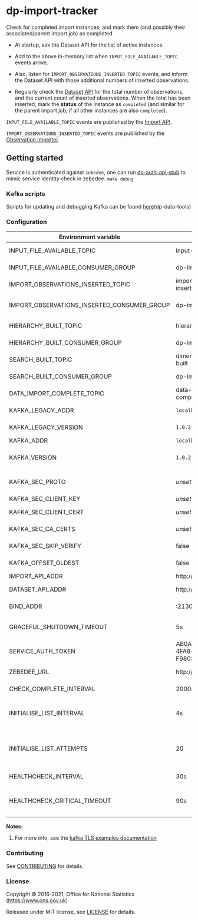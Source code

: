 # dp-import-tracker

Check for completed import instances, and mark them (and possibly
their associated/parent import job) as completed.

* At startup, ask the Dataset API for the list of active instances.

* Add to the above in-memory list when `INPUT_FILE_AVAILABLE_TOPIC` events arrive.

* Also, listen for `IMPORT_OBSERVATIONS_INSERTED_TOPIC` events,
and inform the Dataset API with those additional numbers of inserted observations.

* Regularly check the [Dataset API](../dp-dataset-api) for the total number of observations,
and the current count of inserted observations.  When the total has been
inserted, mark the **status** of the instance as `completed` (and similar
for the parent import job, if all other instances are also `completed`).

`INPUT_FILE_AVAILABLE_TOPIC` events are published by the [Import API](../dp-import-api).

`IMPORT_OBSERVATIONS_INSERTED_TOPIC` events are published by the
[Observation Importer](../dp-observation-importer).

## Getting started

Service is authenticated against `zebedee`, one can run [dp-auth-api-stub](https://github.com/ONSdigital/dp-auth-api-stub) to mimic
service identity check in zebedee.
`make debug`

### Kafka scripts

Scripts for updating and debugging Kafka can be found [here](https://github.com/ONSdigital/dp-data-tools)(dp-data-tools)

### Configuration

| Environment variable                        | Default                               | Description
| ------------------------------------------- | ------------------------------------- | -----------
| INPUT_FILE_AVAILABLE_TOPIC                  | input-file-available                  | topic name for import file available events
| INPUT_FILE_AVAILABLE_CONSUMER_GROUP         | dp-import-tracker                     | consumer group name for import file available events
| IMPORT_OBSERVATIONS_INSERTED_TOPIC          | import-observations-inserted          | topic name for numbers of inserted observations
| IMPORT_OBSERVATIONS_INSERTED_CONSUMER_GROUP | dp-import-tracker                     | consumer group name for numbers of inserted observations
| HIERARCHY_BUILT_TOPIC                       | hierarchy-built                       | topic name for built hierarchies
| HIERARCHY_BUILT_CONSUMER_GROUP              | dp-import-tracker                     | consumer group name for built hierarchies
| SEARCH_BUILT_TOPIC                          | dimension-search-built                | topic name for search built
| SEARCH_BUILT_CONSUMER_GROUP                 | dp-import-tracker                     | consumer group name for search built
| DATA_IMPORT_COMPLETE_TOPIC                  | data-import-complete                  | topic name for hierarchies ready to be imported
| KAFKA_LEGACY_ADDR                           | `localhost:9092`                      | The addresses of the kafka brokers - non-TLS
| KAFKA_LEGACY_VERSION                        | `1.0.2`                               | The version of Kafka - non-TLS
| KAFKA_ADDR                                  | `localhost:9092`                      | A list of kafka brokers
| KAFKA_VERSION                               | `1.0.2`                               | The kafka version that this service expects to connect to
| KAFKA_SEC_PROTO                             | _unset_                               | if set to `TLS`, kafka connections will use TLS [[1]](#notes_1)
| KAFKA_SEC_CLIENT_KEY                        | _unset_                               | PEM for the client key [[1]](#notes_1)
| KAFKA_SEC_CLIENT_CERT                       | _unset_                               | PEM for the client certificate [[1]](#notes_1)
| KAFKA_SEC_CA_CERTS                          | _unset_                               | CA cert chain for the server cert [[1]](#notes_1)
| KAFKA_SEC_SKIP_VERIFY                       | false                                 | ignores server certificate issues if `true` [[1]](#notes_1)
| KAFKA_OFFSET_OLDEST                         | false                                 | sets kafka offset to oldest if `true`
| IMPORT_API_ADDR                             | http://localhost:21800                | The address of Import API
| DATASET_API_ADDR                            | http://localhost:22000                | The address of Dataset API
| BIND_ADDR                                   | :21300                                | address to listen on for healthcheck requests
| GRACEFUL_SHUTDOWN_TIMEOUT                   | 5s                                    | how much grace time to allow when shutting down (time.duration)
| SERVICE_AUTH_TOKEN                          | AB0A5CFA-3C55-4FA8-AACC-F98039BED0AC  | The service authorization token
| ZEBEDEE_URL                                 | http://localhost:8082                 | The host name for Zebedee
| CHECK_COMPLETE_INTERVAL                     | 2000ms                                | how much time between checking for instances
| INITIALISE_LIST_INTERVAL                    | 4s                                    | on startup, if getting instance list fails, how much time to wait before retries
| INITIALISE_LIST_ATTEMPTS                    | 20                                    | on startup, how many times to retry for instances, before exiting, see INITIALISE_LIST_INTERVAL
| HEALTHCHECK_INTERVAL                        | 30s                                   | The period of time between health checks
| HEALTHCHECK_CRITICAL_TIMEOUT                | 90s                                   | The period of time after which failing checks will result in critical global check

**Notes:**

1. <a name="notes_1">For more info, see the [kafka TLS examples documentation](https://github.com/ONSdigital/dp-kafka/tree/main/examples#tls)</a>

### Contributing

See [CONTRIBUTING](CONTRIBUTING.md) for details.

### License

Copyright © 2016-2021, Office for National Statistics (https://www.ons.gov.uk)

Released under MIT license, see [LICENSE](LICENSE.md) for details.
